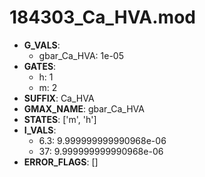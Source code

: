 # 184303_Ca_HVA.mod

- **G_VALS**:
  - gbar_Ca_HVA: 1e-05
- **GATES**:
  - h: 1
  - m: 2
- **SUFFIX**: Ca_HVA
- **GMAX_NAME**: gbar_Ca_HVA
- **STATES**: ['m', 'h']
- **I_VALS**:
  - 6.3: 9.999999999990968e-06
  - 37: 9.999999999990968e-06
- **ERROR_FLAGS**: []
